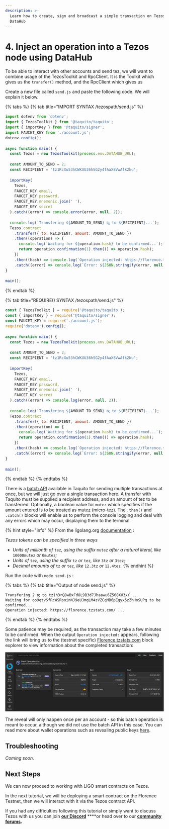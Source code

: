```yaml
---
description: >-
  Learn how to create, sign and broadcast a simple transaction on Tezos with
  DataHub
---
```


# 4. Inject an operation into a Tezos node using DataHub

To be able to interact with other accounts and send tez, we will want to combine usage of the TezosToolkit and RpcClient. It is the Toolkit which gives us the `transfer()` method, and the RpcClient which gives us 

Create a new file called `send.js` and paste the following code. We will explain it below.

{% tabs %}
{% tab title="IMPORT SYNTAX /tezospath/send.js" %}
```javascript
import dotenv from 'dotenv';
import { TezosToolkit } from '@taquito/taquito';
import { importKey } from '@taquito/signer';
import FAUCET_KEY from './account.js';
dotenv.config();

async function main() {
  const Tezos = new TezosToolkit(process.env.DATAHUB_URL);
  
  const AMOUNT_TO_SEND = 2;
  const RECIPIENT = 'tz1RcXu53hCWKUU36hSG2y4fAaX8VwAfk2ku';
  
  importKey(
    Tezos,
    FAUCET_KEY.email,
    FAUCET_KEY.password,
    FAUCET_KEY.mnemonic.join(' '),
    FAUCET_KEY.secret
  ).catch((error) => console.error(error, null, 2));

  console.log(`Transfering ${AMOUNT_TO_SEND} ꜩ to ${RECIPIENT}...`);
  Tezos.contract
    .transfer({ to: RECIPIENT, amount: AMOUNT_TO_SEND })
    .then((operation) => {
      console.log(`Waiting for ${operation.hash} to be confirmed...`);
      return operation.confirmation(1).then(() => operation.hash);
    })
    .then((hash) => console.log(`Operation injected: https://florence.tzstats.com/${hash} ...`))
    .catch((error) => console.log(`Error: ${JSON.stringify(error, null, 2)}`));
}

main();

```
{% endtab %}

{% tab title="REQUIRE\(\) SYNTAX /tezospath/send.js" %}
```javascript
const { TezosToolkit } = require('@taquito/taquito');
const { importKey } = require('@taquito/signer');
const FAUCET_KEY = require('./account.js');
require('dotenv').config();

async function main() {
  const Tezos = new TezosToolkit(process.env.DATAHUB_URL);
  
  const AMOUNT_TO_SEND = 2;
  const RECIPIENT = 'tz1RcXu53hCWKUU36hSG2y4fAaX8VwAfk2ku';
  
  importKey(
    Tezos,
    FAUCET_KEY.email,
    FAUCET_KEY.password,
    FAUCET_KEY.mnemonic.join(' '),
    FAUCET_KEY.secret
  ).catch((error) => console.log(error, null, 2));

  console.log(`Transfering ${AMOUNT_TO_SEND} ꜩ to ${RECIPIENT}...`);
  Tezos.contract
    .transfer({ to: RECIPIENT, amount: AMOUNT_TO_SEND })
    .then((operation) => {
      console.log(`Waiting for ${operation.hash} to be confirmed...`);
      return operation.confirmation(1).then(() => operation.hash);
    })
    .then((hash) => console.log(`Operation injected: https://florence.tzstats.com/${hash} ...`))
    .catch((error) => console.log(`Error: ${JSON.stringify(error, null, 2)}`));
}

main();


```
{% endtab %}
{% endtabs %}

There is a [batch API](https://tezostaquito.io/docs/batch_API) available in Taquito for sending multiple transactions at once, but we will just go over a single transaction here. A transfer with Taquito must be supplied a recipient address, and an amount of tez to be transferred. Optionally, a boolean value for `mutez` which specifies if the amount entered is to be treated as mutez \(micro-tez\). The `.then()` and `.catch()` blocks will enable us to perform the console logging and deal with any errors which may occur, displaying them to the terminal.

{% hint style="info" %}
From the ligolang.org [documentation](https://ligolang.org/docs/language-basics/math-numbers-tez/) :

_Tezos tokens can be specified in three ways_

* _Units of millionth of_ `tez`_, using the suffix_ `mutez` _after a natural literal, like_ `10000mutez` _or_ `0mutez`_;_
* _Units of_ `tez`_, using the suffix_ `tz` _or_ `tez`_, like_ `3tz` _or_ `3tez`_;_
* _Decimal amounts of_ `tz` _or_ `tez`_, like_ `12.3tz` _or_ `12.4tez`_._
{% endhint %}

Run the code with `node send.js` :

{% tabs %}
{% tab title="Output of node send.js" %}
```text
Transfering 2 ꜩ to tz1h3rQ8wBxFd8L9B3d7Jhaawu6Z568XU3xY...
Waiting for oo9qtvSfRcWSRooinNJ9eUJmgLM4zVZCqMB6pEgyx5zZhHoSUPq to be confirmed...
Operation injected: https://florence.tzstats.com/ ...
```
{% endtab %}
{% endtabs %}

Some patience may be required, as the transaction may take a few minutes to be confirmed. When the output `Operation injected:` appears, following the link will bring us to the \(testnet specific\) [Florence tzstats.com](https://florence.tzstats.com) block explorer to view information about the completed transaction:

![](../../../../.gitbook/assets/batch-revealkey-transfer.png)

The reveal will only happen once per an account - so this batch operation is meant to occur, although we did not use the batch API in this case. You can read more about wallet operations such as revealing public keys [here](https://tezosguides.com/wallet_integration/basics/operations/#reveal). 

## Troubleshooting

_Coming soon._

## Next Steps

We can now proceed to working with LIGO smart contracts on Tezos.

In the next tutorial, we will be deploying a smart contract on the Florence Testnet, then we will interact with it via the Tezos contract API.

If you had any difficulties following this tutorial or simply want to discuss Tezos with us you can join [**our Discord**](https://discord.gg/fszyM7K) ****or head over to our [**community forums**](https://community.figment.io)**.**


